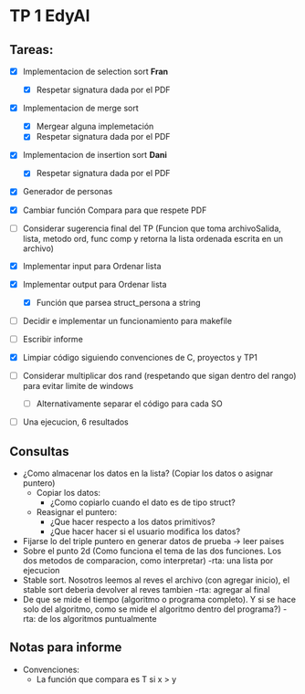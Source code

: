 # TP 1 EdyAl

## Tareas:
 - [X] Implementacion de selection sort **Fran** 
     - [X] Respetar signatura dada por el PDF
 
 - [X] Implementacion de merge sort
     - [X] Mergear alguna implemetación
     - [X] Respetar signatura dada por el PDF
    
 - [X] Implementacion de insertion sort **Dani** 
     - [X] Respetar signatura dada por el PDF
 
 - [X] Generador de personas
 
 - [X] Cambiar función Compara para que respete PDF
 
 - [ ] Considerar sugerencia final del TP (Funcion que toma archivoSalida, lista, metodo ord, func comp y retorna la lista ordenada escrita en un archivo)
    
 - [X] Implementar input para Ordenar lista
 
 - [X] Implementar output para Ordenar lista
    - [X] Función que parsea struct_persona a string
    
 - [ ] Decidir e implementar un funcionamiento para makefile
  
 - [ ] Escribir informe
 
 - [X] Limpiar código siguiendo convenciones de C, proyectos y TP1
 
 - [ ] Considerar multiplicar dos rand (respetando que sigan dentro del rango) para evitar limite de windows
    -[ ] Alternativamente separar el código para cada SO
    
 - [ ] Una ejecucion, 6 resultados
 
 

## Consultas

 * ¿Como almacenar los datos en la lista? (Copiar los datos o asignar puntero)
    * Copiar los datos:
      * ¿Como copiarlo cuando el dato es de tipo struct?
    * Reasignar el puntero:
      * ¿Que hacer respecto a los datos primitivos?
      * ¿Que hacer hacer si el usuario modifica los datos?
 * Fijarse lo del triple puntero en generar datos de prueba -> leer paises
 * Sobre el punto 2d (Como funciona el tema de las dos funciones. Los dos metodos de comparacion, como interpretar)
   -rta: una lista por ejecucion
 * Stable sort. Nosotros leemos al reves el archivo (con agregar inicio), el stable sort deberia devolver al reves tambien
   -rta: agregar al final
 * De que se mide el tiempo (algoritmo o programa completo). Y si se hace solo del algoritmo, como se mide el algoritmo dentro del programa?)
   -rta: de los algoritmos puntualmente
 
## Notas para informe
* Convenciones:
   * La función que compara es T si x > y
